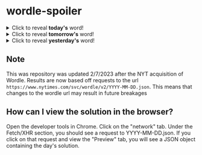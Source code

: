 # wordle-spoiler

<details>
  <summary>Click to reveal <b>today's</b> word!</summary>
  <br>
  <b> super </b>
</details>

<details>
  <summary>Click to reveal <b>tomorrow's</b> word!</summary>
  <br>
  <b> feral </b>
</details>

<details>
  <summary>Click to reveal <b>yesterday's</b> word!</summary>
  <br>
  <b> smock </b>
</details>

## Note
This was repository was updated 2/7/2023 after the NYT acquisition of Wordle. Results are now based off requests to the url `https://www.nytimes.com/svc/wordle/v2/YYYY-MM-DD.json`. This means that changes to the wordle url may result in future breakages

## How can I view the solution in the browser?
Open the developer tools in Chrome. Click on the "network" tab. Under the Fetch/XHR section, you should see a request to YYYY-MM-DD.json. If you click on that request and view the "Preview" tab, you will see a JSON object containing the day's solution.